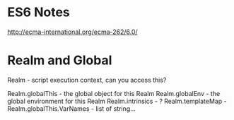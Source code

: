 # ES6 Notes

http://ecma-international.org/ecma-262/6.0/

# Realm and Global

Realm - script execution context, can you access this?

Realm.globalThis - the global object for this Realm
Realm.globalEnv - the global environment for this Realm
Realm.intrinsics - ?
Realm.templateMap -
Realm.globalThis.VarNames - list of string...
